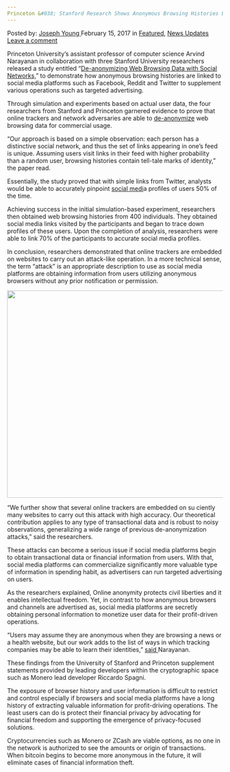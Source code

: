 ```yaml
---
Princeton &#038; Stanford Research Shows Anonymous Browsing Histories Linked to Social Media
---
```

<article class="post-listing post-18135 post type-post status-publish format-standard has-post-thumbnail hentry category-deepdot-news category-news-updates tag-anonymous tag-browsing tag-histories tag-linked tag-media tag-princeton tag-research tag-shows tag-social tag-stanford">
    <div class="post-inner">
        <span>Posted by: <a href="https://www.deepdotweb.com/author/josephyoung/" title="">Joseph Young </a></span>
    <span>February 15, 2017</span>
    <span>in <a href="https://www.deepdotweb.com/category/deepdot-news/" rel="category tag">Featured</a>, <a href="https://www.deepdotweb.com/category/news-updates/" rel="category tag">News Updates</a></span>
    <span><a href="https://www.deepdotweb.com/2017/02/15/princeton-stanford-research-shows-anonymous-browsing-histories-linked-social-media/#respond">Leave a comment</a></span>
    </p>
    <div class="clear"></div>
    <div class="entry">
    <p>Princeton University’s assistant professor of computer science Arvind Narayanan in collaboration with three Stanford University researchers released a study entitled “<a href="http://randomwalker.info/publications/browsing-history-deanonymization.pdf">De-anonymizing Web Browsing Data with Social Networks,</a>” to demonstrate how anonymous browsing histories are linked to social media platforms such as Facebook, Reddit and Twitter to supplement various operations such as targeted advertising.</p>
    <p>Through simulation and experiments based on actual user data, the four researchers from Stanford and Princeton garnered evidence to prove that online trackers and network adversaries are able to <a href="https://www.deepdotweb.com/2016/07/29/bitcluster-helps-de-anonymize-bitcoin/">de-anonymize</a> web browsing data for commercial usage.</p>
    <p>“Our approach is based on a simple observation: each person has a distinctive social network, and thus the set of links appearing in one’s feed is unique. Assuming users visit links in their feed with higher probability than a random user, browsing histories contain tell-tale marks of identity,” the paper read.</p>
    <p>Essentially, the study proved that with simple links from Twitter, analysts would be able to accurately pinpoint <a href="https://www.deepdotweb.com/2013/12/01/social-media-experiment-by-jack-vale/">social medi</a>a profiles of users 50% of the time.</p>
    <p>Achieving success in the initial simulation-based experiment, researchers then obtained web browsing histories from 400 individuals. They obtained social media links visited by the participants and began to trace down profiles of these users. Upon the completion of analysis, researchers were able to link 70% of the participants to accurate social media profiles.</p>
    <p>In conclusion, researchers demonstrated that online trackers are embedded on websites to carry out an attack-like operation. In a more technical sense, the term “attack” is an appropriate description to use as social media platforms are obtaining information from users utilizing anonymous browsers without any prior notification or permission.</p>
    <p><img class="wp-image-18143 aligncenter" src="https://www.deepdotweb.com/wp-content/uploads/2017/02/word-image-14.png" width="773" height="483" srcset="https://www.deepdotweb.com/wp-content/uploads/2017/02/word-image-14.png 1440w, https://www.deepdotweb.com/wp-content/uploads/2017/02/word-image-14-300x188.png 300w, https://www.deepdotweb.com/wp-content/uploads/2017/02/word-image-14-1024x640.png 1024w" sizes="(max-width: 773px) 100vw, 773px"/></p>
    <p>“We further show that several online trackers are embedded on su ciently many websites to carry out this attack with high accuracy. Our theoretical contribution applies to any type of transactional data and is robust to noisy observations, generalizing a wide range of previous de-anonymization attacks,” said the researchers.</p>
    <p>These attacks can become a serious issue if social media platforms begin to obtain transactional data or financial information from users. With that, social media platforms can commercialize significantly more valuable type of information in spending habit, as advertisers can run targeted advertising on users.</p>
    <p>As the researchers explained, Online anonymity protects civil liberties and it enables intellectual freedom. Yet, in contrast to how anonymous browsers and channels are advertised as, social media platforms are secretly obtaining personal information to monetize user data for their profit-driven operations.</p>
    <p>&#8220;Users may assume they are anonymous when they are browsing a news or a health website, but our work adds to the list of ways in which tracking companies may be able to learn their identities,&#8221; <a href="https://www.eurekalert.org/pub_releases/2017-01/pues-yw011917.php">said </a>Narayanan.</p>
    <p>These findings from the University of Stanford and Princeton supplement statements provided by leading developers within the cryptographic space such as Monero lead developer Riccardo Spagni.</p>
    <p>The exposure of browser history and user information is difficult to restrict and control especially if browsers and social media platforms have a long history of extracting valuable information for profit-driving operations. The least users can do is protect their financial privacy by advocating for financial freedom and supporting the emergence of privacy-focused solutions.</p>
    <p>Cryptocurrencies such as Monero or ZCash are viable options, as no one in the network is authorized to see the amounts or origin of transactions. When bitcoin begins to become more anonymous in the future, it will eliminate cases of financial information theft.</p>
    </div>
    <span style="display:none"><a href="https://www.deepdotweb.com/tag/anonymous/" rel="tag">anonymous</a> <a href="https://www.deepdotweb.com/tag/browsing/" rel="tag">browsing</a> <a href="https://www.deepdotweb.com/tag/histories/" rel="tag">histories</a> <a href="https://www.deepdotweb.com/tag/linked/" rel="tag">linked</a> <a href="https://www.deepdotweb.com/tag/media/" rel="tag">media</a> <a href="https://www.deepdotweb.com/tag/princeton/" rel="tag">princeton</a> <a href="https://www.deepdotweb.com/tag/research/" rel="tag">research</a> <a href="https://www.deepdotweb.com/tag/shows/" rel="tag">shows</a> <a href="https://www.deepdotweb.com/tag/social/" rel="tag">social</a> <a href="https://www.deepdotweb.com/tag/stanford/" rel="tag">stanford</a></span> <span style="display:none" class="updated">2017-02-15</span>
    <div style="display:none" class="vcard author" itemprop="author" itemscope itemtype="http://schema.org/Person"><strong class="fn" itemprop="name"><a href="https://www.deepdotweb.com/author/josephyoung/" title="Posts by Joseph Young" rel="author">Joseph Young</a></strong></div>
    </div>
</article>

